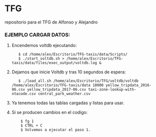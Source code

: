# TFG
repositorio para el TFG de Alfonso y Alejandro

### EJEMPLO CARGAR DATOS:

1. Encendemos voltdb ejecutando:

    ```
       $ cd /home/alex/Escritorio/TFG-taxis/data/Scripts/
       $ ./start_voltdb.sh > /home/alex/Escritorio/TFG-taxis/data/files/exec_output/voltdb.log &
    ```
2. Dejamos que inicie Voltdb y tras 10 segundos de espera:

    ```	
       $ ./load_all.sh /home/alex/Escritorio/TFG/voltdb/voltdb /home/alex/Escritorio/TFG-taxis/data 10000 yellow_tripdata_2016-06.csv yellow_tripdata_2017-06.csv taxi-zone-lookup-with-ntacode.csv central_park_weather.csv
    ```
3. Ya tenemos todas las tablas cargadas y listas para usar.

4. Si se producen cambios en el codigo:
    ```
        $ fg 1
        $ CTRL + C
        $ Volvemos a ejecutar el paso 1.
    ```
